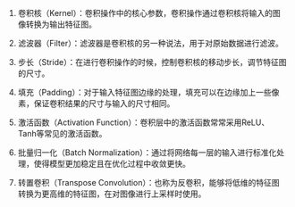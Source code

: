 1. 卷积核（Kernel）：卷积操作中的核心参数，卷积操作通过卷积核将输入的图像转换为输出特征图。

2. 滤波器（Filter）：滤波器是卷积核的另一种说法，用于对原始数据进行滤波。

3. 步长（Stride）：在进行卷积操作的时候，控制卷积核的移动步长，调节特征图的尺寸。

4. 填充（Padding）：对于输入特征图边缘的处理，填充可以在边缘加上一些像素，保证卷积结果的尺寸与输入的尺寸相同。

5. 激活函数（Activation Function）：卷积层中的激活函数常常采用ReLU、Tanh等常见的激活函数。

6. 批量归一化（Batch Normalization）：通过将网络每一层的输入进行标准化处理，使得模型更加稳定且在优化过程中收敛更快。

7. 转置卷积（Transpose Convolution）：也称为反卷积，能够将低维的特征图转换为更高维的特征图，在对图像进行上采样时使用。